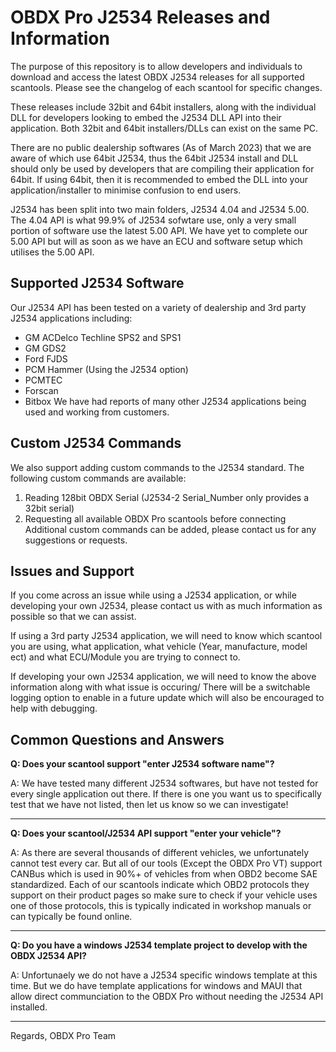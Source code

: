 # OBDX Pro J2534 Releases and Information

The purpose of this repository is to allow developers and individuals to download and access the latest OBDX J2534 releases for all supported scantools.
Please see the changelog of each scantool for specific changes.

These releases include 32bit and 64bit installers, along with the individual DLL for developers looking to embed the J2534 DLL API into their application. Both 32bit and 64bit installers/DLLs can exist on the same PC.

There are no public dealership softwares (As of March 2023) that we are aware of which use 64bit J2534, thus the 64bit J2534 install and DLL should only be used by developers that are compiling their application for 64bit. If using 64bit, then it is recommended to embed the DLL into your application/installer to minimise confusion to end users.

J2534 has been split into two main folders, J2534 4.04 and J2534 5.00.
The 4.04 API is what 99.9% of J2534 sofwtare use, only a very small portion of software use the latest 5.00 API.
We have yet to complete our 5.00 API but will as soon as we have an ECU and software setup which utilises the 5.00 API.


## Supported J2534 Software ##

Our J2534 API has been tested on a variety of dealership and 3rd party J2534 applications including:
* GM ACDelco Techline SPS2 and SPS1
* GM GDS2
* Ford FJDS
* PCM Hammer (Using the J2534 option)
* PCMTEC
* Forscan
* Bitbox
We have had reports of many other J2534 applications being used and working from customers.



## Custom J2534 Commands ##

We also support adding custom commands to the J2534 standard. The following custom commands are available:
1) Reading 128bit OBDX Serial (J2534-2 Serial_Number only provides a 32bit serial)
2) Requesting all available OBDX Pro scantools before connecting
Additional custom commands can be added, please contact us for any suggestions or requests.



## Issues and Support ##

If you come across an issue while using a J2534 application, or while developing your own J2534, please contact us with as much information as possible so that we can assist.

If using a 3rd party J2534 application, we will need to know which scantool you are using, what application, what vehicle (Year, manufacture, model ect) and what ECU/Module you are trying to connect to.

If developing your own J2534 application, we will need to know the above information along with what issue is occuring/
There will be a switchable logging option to enable in a future update which will also be encouraged to help with debugging.


## Common Questions and Answers ##

**Q: Does your scantool support "enter J2534 software name"?**

A: We have tested many different J2534 softwares, but have not tested for every single application out there. If there is one you want us to specifically test that we have not listed, then let us know so we can investigate!

- - - -

**Q: Does your scantool/J2534 API support "enter your vehicle"?**

A: As there are several thousands of different vehicles, we unfortunately cannot test every car. But all of our tools (Except the OBDX Pro VT) support CANBus which is used in 90%+ of vehicles from when OBD2 become SAE standardized. Each of our scantools indicate which OBD2 protocols they support on their product pages so make sure to check if your vehicle uses one of those protocols, this is typically indicated in workshop manuals or can typically be found online.

- - - -

**Q: Do you have a windows J2534 template project to develop with the OBDX J2534 API?**

A: Unfortunaely we do not have a J2534 specific windows template at this time. But we do have template applications for windows and MAUI that allow direct communciation to the OBDX Pro without needing the J2534 API installed.

- - - -


Regards,
OBDX Pro Team
